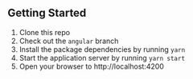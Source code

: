 ## Getting Started

1. Clone this repo
2. Check out the `angular` branch
3. Install the package dependencies by running `yarn`
4. Start the application server by running `yarn start`
5. Open your browser to http://localhost:4200